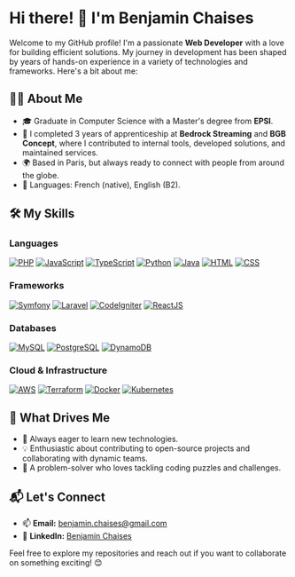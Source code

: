 # Hi there! 👋 I'm Benjamin Chaises

Welcome to my GitHub profile! I'm a passionate **Web Developer** with a love for building efficient solutions. My journey in development has been shaped by years of hands-on experience in a variety of technologies and frameworks. Here's a bit about me:

## 👨‍💻 About Me

- 🎓 Graduate in Computer Science with a Master's degree from **EPSI**.
- 💼 I completed 3 years of apprenticeship at **Bedrock Streaming** and **BGB Concept**, where I contributed to internal tools, developed solutions, and maintained services.
- 🌍 Based in Paris, but always ready to connect with people from around the globe.
- 🌟 Languages: French (native), English (B2).

## 🛠️ My Skills

### Languages
[![PHP](https://img.shields.io/badge/-PHP-777BB4?style=flat&logo=php&logoColor=white)](https://www.php.net/)
[![JavaScript](https://img.shields.io/badge/-JavaScript-F7DF1E?style=flat&logo=javascript&logoColor=black)](https://developer.mozilla.org/en-US/docs/Web/JavaScript)
[![TypeScript](https://img.shields.io/badge/-TypeScript-3178C6?style=flat&logo=typescript&logoColor=white)](https://www.typescriptlang.org/)
[![Python](https://img.shields.io/badge/-Python-3776AB?style=flat&logo=python&logoColor=white)](https://www.python.org/)
[![Java](https://img.shields.io/badge/Java-ED8B00?style=flat&logo=openjdk&logoColor=white)](https://www.java.com/)
[![HTML](https://img.shields.io/badge/-HTML-E34F26?style=flat&logo=html5&logoColor=white)](https://developer.mozilla.org/en-US/docs/Web/HTML)
[![CSS](https://img.shields.io/badge/-CSS-1572B6?style=flat&logo=css3&logoColor=white)](https://developer.mozilla.org/en-US/docs/Web/CSS)

### Frameworks
[![Symfony](https://img.shields.io/badge/-Symfony-000000?style=flat&logo=symfony&logoColor=white)](https://symfony.com/)
[![Laravel](https://img.shields.io/badge/-Laravel-FF2D20?style=flat&logo=laravel&logoColor=white)](https://laravel.com/)
[![CodeIgniter](https://img.shields.io/badge/-CodeIgniter-DD4814?style=flat&logo=codeigniter&logoColor=white)](https://codeigniter.com/)
[![ReactJS](https://img.shields.io/badge/-ReactJs-61DAFB?logo=react&logoColor=white&style=flat)](https://react.dev/)

### Databases
[![MySQL](https://img.shields.io/badge/-MySQL-4479A1?style=flat&logo=mysql&logoColor=white)](https://www.mysql.com/)
[![PostgreSQL](https://img.shields.io/badge/-PostgreSQL-4169E1?style=flat&logo=postgresql&logoColor=white)](https://www.postgresql.org/)
[![DynamoDB](https://img.shields.io/badge/-DynamoDB-4053D6?style=flat&logo=amazon-dynamodb&logoColor=white)](https://aws.amazon.com/dynamodb/)

### Cloud & Infrastructure
[![AWS](https://img.shields.io/badge/-AWS-232F3E?style=flat&logo=amazon-aws&logoColor=white)](https://aws.amazon.com/)
[![Terraform](https://img.shields.io/badge/-Terraform-7B42BC?style=flat&logo=terraform&logoColor=white)](https://www.terraform.io/)
[![Docker](https://img.shields.io/badge/-Docker-2496ED?style=flat&logo=docker&logoColor=white)](https://www.docker.com/)
[![Kubernetes](https://img.shields.io/badge/-Kubernetes-326CE5?style=flat&logo=kubernetes&logoColor=white)](https://kubernetes.io/)

## 🎯 What Drives Me

- 🚀 Always eager to learn new technologies.
- 💡 Enthusiastic about contributing to open-source projects and collaborating with dynamic teams.
- 🧩 A problem-solver who loves tackling coding puzzles and challenges.

## 📬 Let's Connect

- 📫 **Email:** [benjamin.chaises@gmail.com](mailto:benjamin.chaises@gmail.com)
- 💼 **LinkedIn:** [Benjamin Chaises](https://www.linkedin.com/in/benjamin-chaises)

Feel free to explore my repositories and reach out if you want to collaborate on something exciting! 😊


